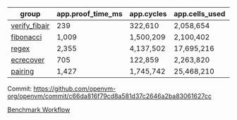 | group | app.proof_time_ms | app.cycles | app.cells_used | leaf.proof_time_ms | leaf.cycles | leaf.cells_used |
| -- | -- | -- | -- | -- | -- | -- |
| [verify_fibair](https://github.com/openvm-org/openvm/blob/benchmark-results/benchmarks-pr/2193/verify_fibair-c66da816f79cd8a581d37c2646a2ba83061627cc.md) | 239 |  322,610 |  2,058,654 |- | - | - |
| [fibonacci](https://github.com/openvm-org/openvm/blob/benchmark-results/benchmarks-pr/2193/fibonacci-c66da816f79cd8a581d37c2646a2ba83061627cc.md) | 1,009 |  1,500,209 |  2,100,402 |- | - | - |
| [regex](https://github.com/openvm-org/openvm/blob/benchmark-results/benchmarks-pr/2193/regex-c66da816f79cd8a581d37c2646a2ba83061627cc.md) | 2,355 |  4,137,502 |  17,695,216 |- | - | - |
| [ecrecover](https://github.com/openvm-org/openvm/blob/benchmark-results/benchmarks-pr/2193/ecrecover-c66da816f79cd8a581d37c2646a2ba83061627cc.md) | 705 |  122,859 |  2,263,820 |- | - | - |
| [pairing](https://github.com/openvm-org/openvm/blob/benchmark-results/benchmarks-pr/2193/pairing-c66da816f79cd8a581d37c2646a2ba83061627cc.md) | 1,427 |  1,745,742 |  25,468,210 |- | - | - |


Commit: https://github.com/openvm-org/openvm/commit/c66da816f79cd8a581d37c2646a2ba83061627cc

[Benchmark Workflow](https://github.com/openvm-org/openvm/actions/runs/18988778292)
